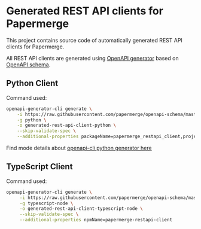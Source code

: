 # Generated REST API clients for Papermerge

This project contains source code of automatically generated REST API clients for Papermerge.

All REST API clients are generated using [OpenAPI generator](https://github.com/OpenAPITools/openapi-generator) based on [OpenAPI schema](https://github.com/papermerge/openapi-schema/blob/master/openapi-schema.yaml).

## Python Client

Command used:

```sh
openapi-generator-cli generate \
    -i https://raw.githubusercontent.com/papermerge/openapi-schema/master/openapi-schema.yaml \
    -g python \
    -o generated-rest-api-client-python \
    --skip-validate-spec \
    --additional-properties packageName=papermerge_restapi_client,projectName=papermerge-restapi-client,packageVersion=1.0.1
```

Find mode details about [openapi-cli python generator here](https://openapi-generator.tech/docs/generators/python)


## TypeScript Client

Command used:

```sh
openapi-generator-cli generate \
     -i https://raw.githubusercontent.com/papermerge/openapi-schema/master/openapi-schema.yaml \
     -g typescript-node \
     -o generated-rest-api-client-typescript-node \
     --skip-validate-spec \
     --additional-properties npmName=papermerge-restapi-client
```